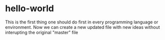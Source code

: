 # hello-world
This is the first thing one should do first in every programming language or environment.
Now we can create a new updated file with new ideas without interupting the original "master" file
